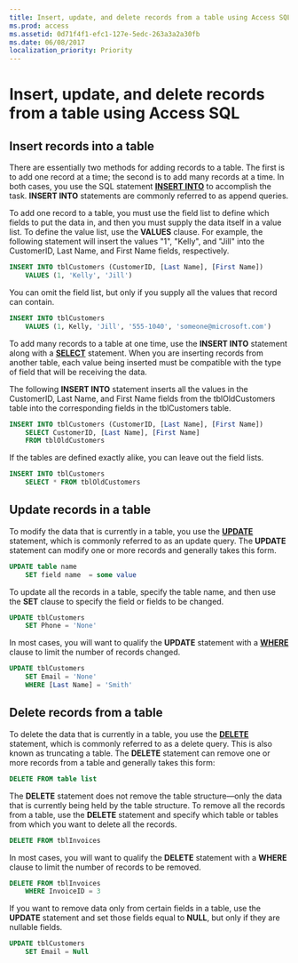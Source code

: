 ```yaml
---
title: Insert, update, and delete records from a table using Access SQL
ms.prod: access
ms.assetid: 0d71f4f1-efc1-127e-5edc-263a3a2a30fb
ms.date: 06/08/2017
localization_priority: Priority
---
```



# Insert, update, and delete records from a table using Access SQL

## Insert records into a table

There are essentially two methods for adding records to a table. The first is to add one record at a time; the second is to add many records at a time. In both cases, you use the SQL statement **[INSERT INTO](../../../api/overview/Access.md)** to accomplish the task. **INSERT INTO** statements are commonly referred to as append queries.

To add one record to a table, you must use the field list to define which fields to put the data in, and then you must supply the data itself in a value list. To define the value list, use the **VALUES** clause. For example, the following statement will insert the values "1", "Kelly", and "Jill" into the CustomerID, Last Name, and First Name fields, respectively.


```sql
INSERT INTO tblCustomers (CustomerID, [Last Name], [First Name]) 
    VALUES (1, 'Kelly', 'Jill') 

```

You can omit the field list, but only if you supply all the values that record can contain.

```sql
INSERT INTO tblCustomers 
    VALUES (1, Kelly, 'Jill', '555-1040', 'someone@microsoft.com') 

```

To add many records to a table at one time, use the **INSERT INTO** statement along with a **[SELECT](../../../api/overview/Access.md)** statement. When you are inserting records from another table, each value being inserted must be compatible with the type of field that will be receiving the data.

The following **INSERT INTO** statement inserts all the values in the CustomerID, Last Name, and First Name fields from the tblOldCustomers table into the corresponding fields in the tblCustomers table.


```sql
INSERT INTO tblCustomers (CustomerID, [Last Name], [First Name]) 
    SELECT CustomerID, [Last Name], [First Name] 
    FROM tblOldCustomers 

```

If the tables are defined exactly alike, you can leave out the field lists.

```sql
INSERT INTO tblCustomers 
    SELECT * FROM tblOldCustomers 

```


## Update records in a table

To modify the data that is currently in a table, you use the **[UPDATE](../../../api/overview/Access.md)** statement, which is commonly referred to as an update query. The **UPDATE** statement can modify one or more records and generally takes this form.


```sql
UPDATE table name   
    SET field name  = some value
```

To update all the records in a table, specify the table name, and then use the **SET** clause to specify the field or fields to be changed.




```sql
UPDATE tblCustomers 
    SET Phone = 'None' 

```

In most cases, you will want to qualify the **UPDATE** statement with a **[WHERE](where-clause-microsoft-access-sql.md)** clause to limit the number of records changed.




```sql
UPDATE tblCustomers 
    SET Email = 'None' 
    WHERE [Last Name] = 'Smith' 

```


## Delete records from a table

To delete the data that is currently in a table, you use the **[DELETE](../../../api/overview/Access.md)** statement, which is commonly referred to as a delete query. This is also known as truncating a table. The **DELETE** statement can remove one or more records from a table and generally takes this form:


```sql
DELETE FROM table list
```

The **DELETE** statement does not remove the table structure—only the data that is currently being held by the table structure. To remove all the records from a table, use the **DELETE** statement and specify which table or tables from which you want to delete all the records.




```sql
DELETE FROM tblInvoices 

```

In most cases, you will want to qualify the **DELETE** statement with a **WHERE** clause to limit the number of records to be removed.




```sql
DELETE FROM tblInvoices 
    WHERE InvoiceID = 3 

```

If you want to remove data only from certain fields in a table, use the **UPDATE** statement and set those fields equal to **NULL**, but only if they are nullable fields.




```sql
UPDATE tblCustomers  
    SET Email = Null 

```


